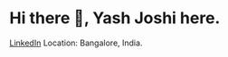 # Hi there 👋, Yash Joshi here.
[LinkedIn](https://www.linkedin.com/in/yashpjoshi/)                              Location: Bangalore, India.

